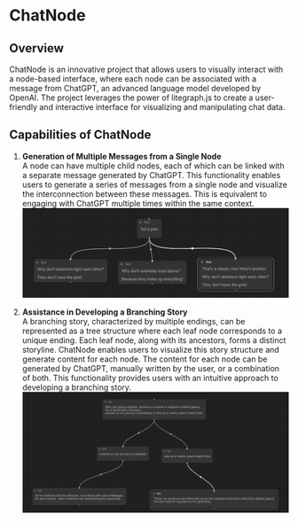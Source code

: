 # ChatNode

## Overview

ChatNode is an innovative project that allows users to visually interact with a node-based interface, where each node can be associated with a message from ChatGPT, an advanced language model developed by OpenAI. The project leverages the power of litegraph.js to create a user-friendly and interactive interface for visualizing and manipulating chat data.

## Capabilities of ChatNode
1. **Generation of Multiple Messages from a Single Node**  
A node can have multiple child nodes, each of which can be linked with a separate message generated by ChatGPT. This functionality enables users to generate a series of messages from a single node and visualize the interconnection between these messages. This is equivalent to engaging with ChatGPT multiple times within the same context.
![](./tell_a_joke.png)

2. **Assistance in Developing a Branching Story**  
A branching story, characterized by multiple endings, can be represented as a tree structure where each leaf node corresponds to a unique ending. Each leaf node, along with its ancestors, forms a distinct storyline. ChatNode enables users to visualize this story structure and generate content for each node. The content for each node can be generated by ChatGPT, manually written by the user, or a combination of both. This functionality provides users with an intuitive approach to developing a branching story.
![](./branching_story.png)
